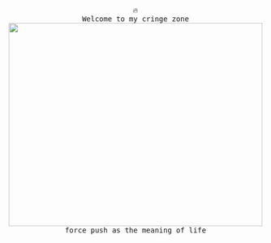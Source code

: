 <p align="center">
  🔥
 <br>
  <samp>
    Welcome to my cringe zone
    <br>
    <img src="https://github.com/rtx4d/rtx4d/blob/dungeon-master/drip.gif" width="500px" height="400px" align="center">
    <br>
    force push as the meaning of life
  </samp>
</p>
